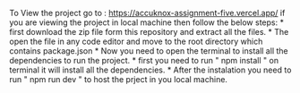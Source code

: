 To View the project go to : https://accuknox-assignment-five.vercel.app/
if you are viewing the project in local machine then follow the below steps:
    * first download the zip file form this repository and extract all the files.
    * The open the file in any code editor and move to the root directory which contains package.json
    * Now you need to open the terminal to install all the dependencies to run the project.
    * first you need to run " npm install " on terminal it will install all the dependencies.
    * After the instalation you need to run " npm run dev " to host the prject in you local machine.
